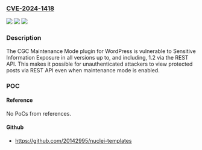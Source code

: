 ### [CVE-2024-1418](https://cve.mitre.org/cgi-bin/cvename.cgi?name=CVE-2024-1418)
![](https://img.shields.io/static/v1?label=Product&message=CGC%20Maintenance%20Mode&color=blue)
![](https://img.shields.io/static/v1?label=Version&message=*%3C%3D%201.2%20&color=brighgreen)
![](https://img.shields.io/static/v1?label=Vulnerability&message=CWE-284%20Improper%20Access%20Control&color=brighgreen)

### Description

The CGC Maintenance Mode plugin for WordPress is vulnerable to Sensitive Information Exposure in all versions up to, and including, 1.2 via the REST API. This makes it possible for unauthenticated attackers to view protected posts via REST API even when maintenance mode is enabled.

### POC

#### Reference
No PoCs from references.

#### Github
- https://github.com/20142995/nuclei-templates

